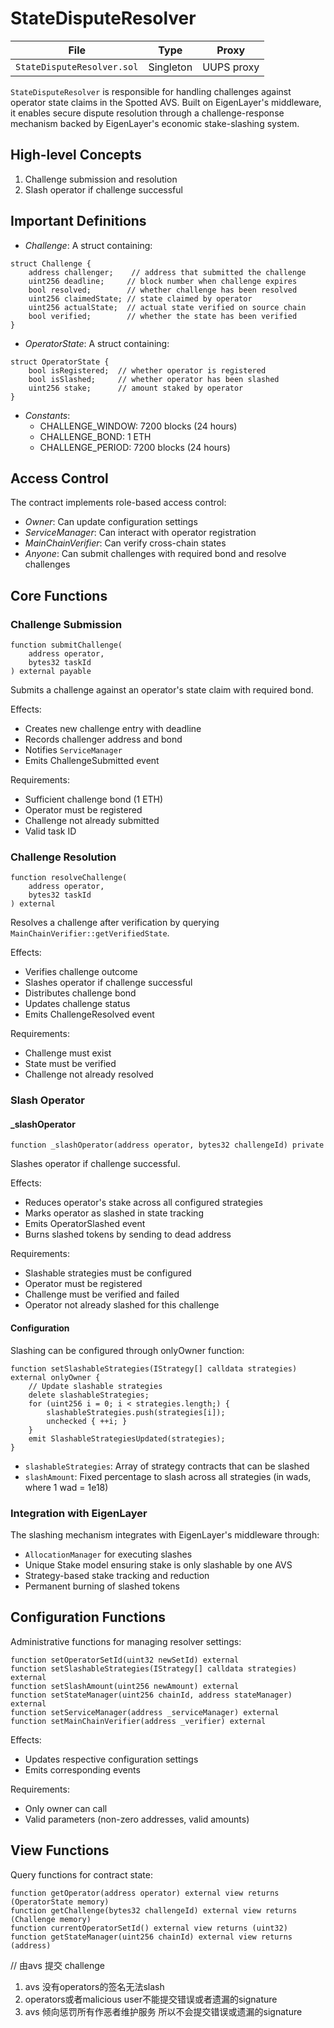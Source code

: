 # StateDisputeResolver

| File | Type | Proxy |
| -------- | -------- | -------- |
| `StateDisputeResolver.sol` | Singleton | UUPS proxy |

`StateDisputeResolver` is responsible for handling challenges against operator state claims in the Spotted AVS. Built on EigenLayer's middleware, it enables secure dispute resolution through a challenge-response mechanism backed by EigenLayer's economic stake-slashing system.

## High-level Concepts

1. Challenge submission and resolution
2. Slash operator if challenge successful

## Important Definitions

- _Challenge_: A struct containing:
```solidity
struct Challenge {
    address challenger;    // address that submitted the challenge
    uint256 deadline;     // block number when challenge expires
    bool resolved;        // whether challenge has been resolved
    uint256 claimedState; // state claimed by operator
    uint256 actualState;  // actual state verified on source chain
    bool verified;        // whether the state has been verified
}
```

- _OperatorState_: A struct containing:
```solidity
struct OperatorState {
    bool isRegistered;  // whether operator is registered
    bool isSlashed;     // whether operator has been slashed
    uint256 stake;      // amount staked by operator
}
```

- _Constants_:
  - CHALLENGE_WINDOW: 7200 blocks (24 hours)
  - CHALLENGE_BOND: 1 ETH
  - CHALLENGE_PERIOD: 7200 blocks (24 hours)

## Access Control

The contract implements role-based access control:
- _Owner_: Can update configuration settings
- _ServiceManager_: Can interact with operator registration
- _MainChainVerifier_: Can verify cross-chain states
- _Anyone_: Can submit challenges with required bond and resolve challenges

## Core Functions

### Challenge Submission
```solidity
function submitChallenge(
    address operator,
    bytes32 taskId
) external payable
```

Submits a challenge against an operator's state claim with required bond.

Effects:
- Creates new challenge entry with deadline
- Records challenger address and bond
- Notifies `ServiceManager`
- Emits ChallengeSubmitted event

Requirements:
- Sufficient challenge bond (1 ETH)
- Operator must be registered
- Challenge not already submitted
- Valid task ID

### Challenge Resolution
```solidity
function resolveChallenge(
    address operator,
    bytes32 taskId
) external
```

Resolves a challenge after verification by querying `MainChainVerifier::getVerifiedState`.

Effects:
- Verifies challenge outcome
- Slashes operator if challenge successful
- Distributes challenge bond
- Updates challenge status
- Emits ChallengeResolved event

Requirements:
- Challenge must exist
- State must be verified
- Challenge not already resolved

### Slash Operator

#### _slashOperator
```solidity
function _slashOperator(address operator, bytes32 challengeId) private
```

Slashes operator if challenge successful.

Effects:
- Reduces operator's stake across all configured strategies
- Marks operator as slashed in state tracking
- Emits OperatorSlashed event
- Burns slashed tokens by sending to dead address

Requirements:
- Slashable strategies must be configured
- Operator must be registered
- Challenge must be verified and failed
- Operator not already slashed for this challenge

#### Configuration
Slashing can be configured through onlyOwner function:
```solidity
function setSlashableStrategies(IStrategy[] calldata strategies) external onlyOwner {
    // Update slashable strategies
    delete slashableStrategies;
    for (uint256 i = 0; i < strategies.length;) {
        slashableStrategies.push(strategies[i]);
        unchecked { ++i; }
    }
    emit SlashableStrategiesUpdated(strategies);
}
```

- `slashableStrategies`: Array of strategy contracts that can be slashed
- `slashAmount`: Fixed percentage to slash across all strategies (in wads, where 1 wad = 1e18)

### Integration with EigenLayer

The slashing mechanism integrates with EigenLayer's middleware through:
- `AllocationManager` for executing slashes
- Unique Stake model ensuring stake is only slashable by one AVS
- Strategy-based stake tracking and reduction
- Permanent burning of slashed tokens

## Configuration Functions

Administrative functions for managing resolver settings:

```solidity
function setOperatorSetId(uint32 newSetId) external
function setSlashableStrategies(IStrategy[] calldata strategies) external
function setSlashAmount(uint256 newAmount) external
function setStateManager(uint256 chainId, address stateManager) external
function setServiceManager(address _serviceManager) external
function setMainChainVerifier(address _verifier) external
```

Effects:
- Updates respective configuration settings
- Emits corresponding events

Requirements:
- Only owner can call
- Valid parameters (non-zero addresses, valid amounts)

## View Functions

Query functions for contract state:
```solidity
function getOperator(address operator) external view returns (OperatorState memory)
function getChallenge(bytes32 challengeId) external view returns (Challenge memory)
function currentOperatorSetId() external view returns (uint32)
function getStateManager(uint256 chainId) external view returns (address)
```



// 由avs 提交 challenge 
1. avs 没有operators的签名无法slash
2. operators或者malicious user不能提交错误或者遗漏的signature
3. avs 倾向惩罚所有作恶者维护服务 所以不会提交错误或遗漏的signature